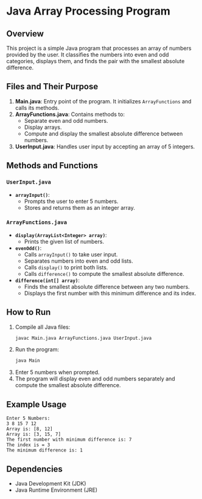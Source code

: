 # Java Array Processing Program

## Overview
This project is a simple Java program that processes an array of numbers provided by the user. It classifies the numbers into even and odd categories, displays them, and finds the pair with the smallest absolute difference.

## Files and Their Purpose
1. **Main.java**: Entry point of the program. It initializes `ArrayFunctions` and calls its methods.
2. **ArrayFunctions.java**: Contains methods to:
   - Separate even and odd numbers.
   - Display arrays.
   - Compute and display the smallest absolute difference between numbers.
3. **UserInput.java**: Handles user input by accepting an array of 5 integers.

## Methods and Functions
### `UserInput.java`
- **`arrayInput()`**:
  - Prompts the user to enter 5 numbers.
  - Stores and returns them as an integer array.

### `ArrayFunctions.java`
- **`display(ArrayList<Integer> array)`**:
  - Prints the given list of numbers.
- **`evenOdd()`**:
  - Calls `arrayInput()` to take user input.
  - Separates numbers into even and odd lists.
  - Calls `display()` to print both lists.
  - Calls `difference()` to compute the smallest absolute difference.
- **`difference(int[] array)`**:
  - Finds the smallest absolute difference between any two numbers.
  - Displays the first number with this minimum difference and its index.

## How to Run
1. Compile all Java files:
   ```sh
   javac Main.java ArrayFunctions.java UserInput.java
   ```
2. Run the program:
   ```sh
   java Main
   ```
3. Enter 5 numbers when prompted.
4. The program will display even and odd numbers separately and compute the smallest absolute difference.

## Example Usage
```
Enter 5 Numbers:
3 8 15 7 12
Array is: [8, 12]
Array is: [3, 15, 7]
The first number with minimum difference is: 7
The index is = 3
The minimum difference is: 1
```

## Dependencies
- Java Development Kit (JDK)
- Java Runtime Environment (JRE)
